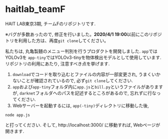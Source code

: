 # haitlab_teamF
HAIT LAB東京3期, チームFのリポジトリです.


※バグが多数あったので, 修正を行いました。**2020/4/1 19:00**以前にこのリポジトリを利用した方は、再度```git clone```してください。

私たちは, 丸亀製麺のメニュー判別を行うプロダクトを開発しました. 
 ```app```ではYOLOv3を ```app-tiny```ではYOLOv3-tinyを物体検出モデルとして使用しています.  
リポジトリの利用にあたり, 注意すべき点を挙げます.

1. ```download```でコードを取り込むとファイルの内容が一部変更され, うまくいかないことが確認されているので, 必ず```git clone```してください.
2. ```app```および```app-tiny```フォルダ内に```app.js```と```bill.py```というファイルがありますが, ```darknet```フォルダへのパスを記述するところがあるので, 忘れずに行なってください.
3. Webサーバーを起動するには, ```app(-tiny)```ディレクトリに移動した後, 
```
node app.js
```
と打ってください. そして, http://localhost:3000/ に移動すれば, Webページが開きます.
